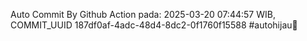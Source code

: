 Auto Commit By Github Action pada: 2025-03-20 07:44:57 WIB, COMMIT_UUID 187df0af-4adc-48d4-8dc2-0f1760f15588 #autohijau🗿

